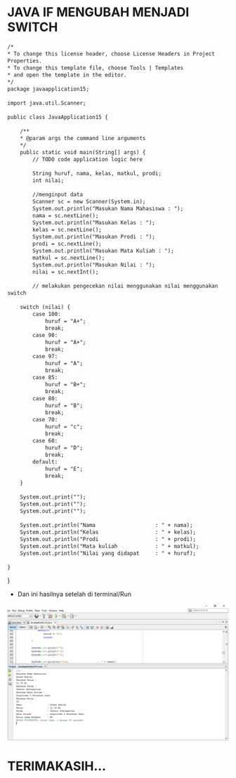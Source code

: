 # JAVA IF MENGUBAH MENJADI SWITCH

    /*
    * To change this license header, choose License Headers in Project Properties.
    * To change this template file, choose Tools | Templates
    * and open the template in the editor.
    */
    package javaapplication15;

    import java.util.Scanner;

    public class JavaApplication15 {

        /**
        * @param args the command line arguments
        */
        public static void main(String[] args) {
            // TODO code application logic here
        
            String huruf, nama, kelas, matkul, prodi;
            int nilai;

            //menginput data
            Scanner sc = new Scanner(System.in);
            System.out.println("Masukan Nama Mahasiswa : ");
            nama = sc.nextLine();
            System.out.println("Masukan Kelas : ");
            kelas = sc.nextLine();
            System.out.println("Masukan Prodi : ");
            prodi = sc.nextLine();
            System.out.println("Masukan Mata Kuliah : ");
            matkul = sc.nextLine();
            System.out.println("Masukan Nilai : ");
            nilai = sc.nextInt();

            // melakukan pengecekan nilai menggunakan nilai menggunakan switch

        switch (nilai) {
            case 100:
                huruf = "A+";
                break;
            case 90:
                huruf = "A+";
                break;
            case 97:
                huruf = "A";
                break;
            case 85:
                huruf = "B+";
                break;
            case 80:
                huruf = "B";
                break;
            case 70:
                huruf = "c";
                break;
            case 60:
                huruf = "D";
                break;
            default:
                huruf = "E";
                break;
        }

        System.out.print("");
        System.out.print("");
        System.out.print("");

        System.out.println("Nama                   : " + nama);
        System.out.println("Kelas                  : " + kelas);
        System.out.println("Prodi                  : " + prodi);
        System.out.println("Mata kuliah            : " + matkul);
        System.out.println("Nilai yang didapat     : " + huruf);

    }
}
        
* Dan ini hasilnya setelah di terminal/Run
  
![Hasil](Hasil1.png)
        
        
 #  TERIMAKASIH...       
        
        
        
        
       